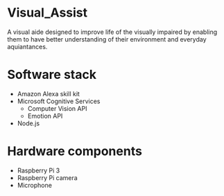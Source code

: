 # Visual_Assist
A visual aide designed to improve life of the visually impaired by enabling them to have better understanding of their environment and everyday aquiantances.

# Software stack
* Amazon Alexa skill kit
* Microsoft Cognitive Services 
  * Computer Vision API 
  * Emotion API 
* Node.js

# Hardware components 
*  Raspberry Pi 3
*  Raspberry Pi camera 
*  Microphone


